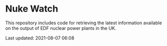 # Nuke Watch

This repository includes code for retrieving the latest information available on the output of EDF nuclear power plants in the UK.

Last updated: 2021-08-07 06:08